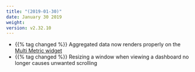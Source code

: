 ```yaml
---
title: "(2019-01-30)"
date: January 30 2019
weight:
version: v2.32.10
---
```


- {{% tag changed %}} Aggregated data now renders properly on the [Multi Metric widget](https://docs.metricly.com/data-visualization/dashboards/widgets/multi-metric-widget/)
- {{% tag changed %}} Resizing a window when viewing a dashboard no longer causes unwanted scrolling

